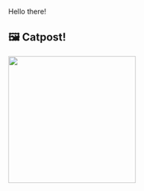 Hello there!



## 🖼️ Catpost!

<sub>
    <img src="https://cdn2.thecatapi.com/images/c1r.jpg" height="256">
</sub>

